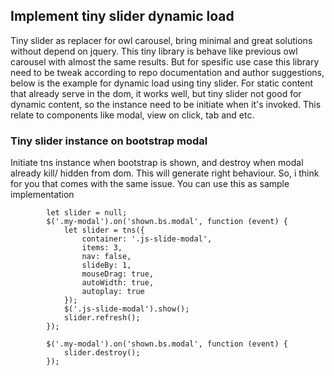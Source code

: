 ## Implement tiny slider dynamic load
Tiny slider as replacer for owl carousel, bring minimal and great solutions without depend on jquery.
This tiny library is behave like previous owl carousel with almost the same results. But for spesific use case
this library need to be tweak according to repo documentation and author suggestions, below is the example
for dynamic load using tiny slider. For static content that already serve in the dom, it works well, but tiny slider
not good for dynamic content, so the instance need to be initiate when it's invoked. This relate to components like modal, view on click, tab and etc.

### Tiny slider instance on bootstrap modal

Initiate tns instance when bootstrap is shown, and destroy when modal already kill/ hidden from dom. This will generate right behaviour. So, i think for you that comes with the same issue. You can use this as sample implementation

```
        let slider = null;
        $('.my-modal').on('shown.bs.modal', function (event) {
            let slider = tns({
                container: '.js-slide-modal',
                items: 3,
                nav: false,
                slideBy: 1,
                mouseDrag: true,
                autoWidth: true,
                autoplay: true
            });
            $('.js-slide-modal').show();
            slider.refresh();
        });

        $('.my-modal').on('shown.bs.modal', function (event) { 
            slider.destroy();
        });
```
